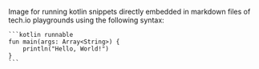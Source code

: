 Image for running kotlin snippets directly embedded in markdown files of tech.io playgrounds using the following syntax:
````
```kotlin runnable
fun main(args: Array<String>) {
    println("Hello, World!")
}
```
````
